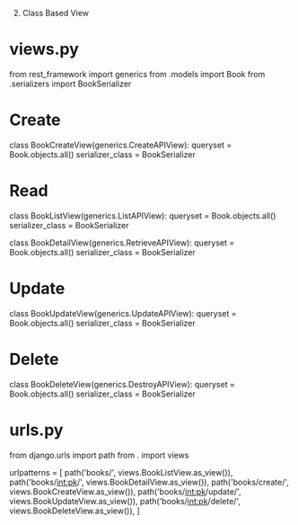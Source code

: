 2. Class Based View

# views.py

from rest_framework import generics
from .models import Book
from .serializers import BookSerializer

# Create

class BookCreateView(generics.CreateAPIView):
queryset = Book.objects.all()
serializer_class = BookSerializer

# Read

class BookListView(generics.ListAPIView):
queryset = Book.objects.all()
serializer_class = BookSerializer

class BookDetailView(generics.RetrieveAPIView):
queryset = Book.objects.all()
serializer_class = BookSerializer

# Update

class BookUpdateView(generics.UpdateAPIView):
queryset = Book.objects.all()
serializer_class = BookSerializer

# Delete

class BookDeleteView(generics.DestroyAPIView):
queryset = Book.objects.all()
serializer_class = BookSerializer

# urls.py

from django.urls import path
from . import views

urlpatterns = [
path('books/', views.BookListView.as_view()),
path('books/<int:pk>/', views.BookDetailView.as_view()),
path('books/create/', views.BookCreateView.as_view()),
path('books/<int:pk>/update/', views.BookUpdateView.as_view()),
path('books/<int:pk>/delete/', views.BookDeleteView.as_view()),
]
